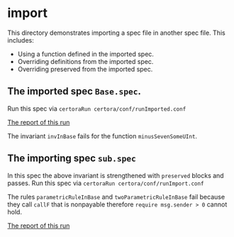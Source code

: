# import
This directory demonstrates importing a spec file in another spec file.
This includes:
- Using a function defined in the imported spec.
- Overriding definitions from the imported spec.
- Overriding preserved from the imported spec.

## The imported spec `Base.spec`.

Run this spec via
```certoraRun certora/conf/runImported.conf```

[The report of this run](https://prover.certora.com/output/1902/7c187b4f4307426d996f6f51bff1fc2d/?anonymousKey=6cd69a609d7a778f9c791b2be036c14bcf06c7cc)

The invariant `invInBase` fails for the function `minusSevenSomeUInt`.

## The importing spec `sub.spec`
In this spec the above invariant is strengthened with `preserved` blocks and passes.
Run this spec via
```certoraRun certora/conf/runImport.conf```

The rules `parametricRuleInBase` and `twoParametricRuleInBase` fail because they call `callF` that is nonpayable therefore `require msg.sender > 0` cannot hold.


[The report of this run](https://prover.certora.com/output/1902/6993e42943214f84b915a66de18f4b2b?anonymousKey=d6949f0b501694156a965515e0885fcdf9b18c52)

